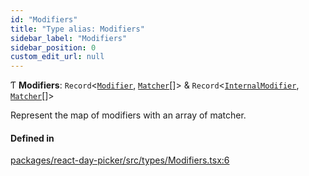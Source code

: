 ```yaml
---
id: "Modifiers"
title: "Type alias: Modifiers"
sidebar_label: "Modifiers"
sidebar_position: 0
custom_edit_url: null
---
```


Ƭ **Modifiers**: `Record`<[`Modifier`](Modifier), [`Matcher`](Matcher)[]\> & `Record`<[`InternalModifier`](InternalModifier), [`Matcher`](Matcher)[]\>

Represent the map of modifiers with an array of matcher.

#### Defined in

[packages/react-day-picker/src/types/Modifiers.tsx:6](https://github.com/gpbl/react-day-picker/blob/b5db746c/packages/react-day-picker/src/types/Modifiers.tsx#L6)
